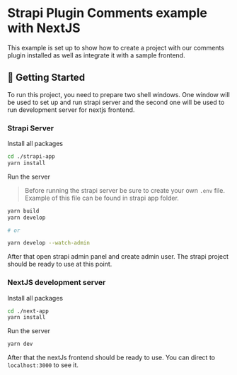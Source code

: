 # Strapi Plugin Comments example with NextJS

This example is set up to show how to create a project with our comments plugin installed as well as integrate it with a sample frontend.

## 🔧 Getting Started

To run this project, you need to prepare two shell windows. One window will be used to set up and run strapi server and the second one will be used to run development server for nextjs frontend.

### Strapi Server

Install all packages

```sh
cd ./strapi-app
yarn install
```

Run the server

> Before running the strapi server be sure to create your own `.env` file. Example of this file can be found in strapi app folder. 

```sh
yarn build
yarn develop 

# or 

yarn develop --watch-admin
```

After that open strapi admin panel and create admin user. The strapi project should be ready to use at this point. 

### NextJS development server

Install all packages
```sh
cd ./next-app
yarn install
```

Run the server
```sh
yarn dev
```

After that the nextJs frontend should be ready to use. You can direct to `localhost:3000` to see it.
